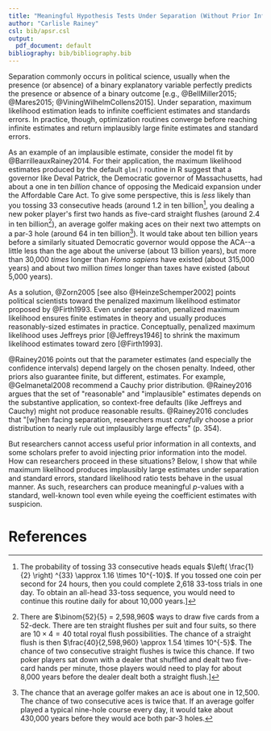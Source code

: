 ```yaml
---
title: "Meaningful Hypothesis Tests Under Separation (Without Prior Information)"
author: "Carlisle Rainey"
csl: bib/apsr.csl
output: 
  pdf_document: default
bibliography: bib/bibliography.bib
---
```


Separation commonly occurs in political science, usually when the presence (or absence) of a binary explanatory variable perfectly predicts the presence or absence of a binary outcome [e.g., @BellMiller2015; @Mares2015; @ViningWilhelmCollens2015]. Under separation, maximum likelihood estimation leads to infinite coefficient estimates and standards errors. In practice, though, optimization routines converge before reaching infinite estimates and return implausibly large finite estimates and standard errors. 

As an example of an implausible estimate, consider the model fit by @BarrilleauxRainey2014. For their application, the maximum likelihood estimates produced by the default `glm()` routine in R suggest that a governor like Deval Patrick, the Democratic governor of Massachusetts, had about a one in ten *billion* chance of opposing the Medicaid expansion under the Affordable Care Act. To give some perspective, this is *less* likely than you tossing 33 consecutive heads (around 1.2 in ten billion[^33-heads], you dealing a new poker player's first two hands as five-card straight flushes (around 2.4 in ten billion[^2-straight-flushes]), an average golfer making aces on their next two attempts on a par-3 hole (around 64 in ten billion[^2-holes-in-one]).  It would take about ten billion years before a similarly situated Democratic governor would oppose the ACA--a little less than the age about the universe (about 13 billion years), but more than 30,000 *times* longer than *Homo sapiens* have existed (about 315,000 years) and about two million *times* longer than taxes have existed (about 5,000 years).

[^33-heads]: The probability of tossing 33 consecutive heads equals $\left( \frac{1}{2} \right) ^{33} \approx 1.16 \times 10^{-10}$. If you tossed one coin per second for 24 hours, then you could complete 2,618 33-toss trials in one day. To obtain an all-head 33-toss sequence, you would need to continue this routine daily for about 10,000 years.]

[^2-straight-flushes]: There are $\binom{52}{5} = 2,598,960$ ways to draw five cards from a 52-deck. There are ten straight flushes per suit and four suits, so there are $10 \times 4 = 40$ total royal flush possibilities. The chance of a straight flush is then $\frac{40}{2,598,960} \approx 1.54 \times 10^{-5}$. The chance of two consecutive straight flushes is twice this chance. If two poker players sat down with a dealer that shuffled and dealt two five-card hands per minute, those players would need to play for about 8,000 years before the dealer dealt both a straight flush.]

[^2-holes-in-one]: The chance that an average golfer makes an ace is about one in 12,500. The chance of two consecutive aces is twice that. If an average golfer played a typical nine-hole course every day, it would take about 430,000 years before they would ace both par-3 holes.

As a solution, @Zorn2005 [see also @HeinzeSchemper2002] points political scientists toward the penalized maximum likelihood estimator proposed by @Firth1993. Even under separation, penalized maximum likelihood ensures finite estimates in theory and usually produces reasonably-sized estimates in practice. Conceptually, penalized maximum likelihood uses Jeffreys prior [@Jeffreys1946] to shrink the maximum likelihood estimates toward zero [@Firth1993]. 

@Rainey2016 points out that the parameter estimates (and especially the confidence intervals) depend largely on the chosen penalty. Indeed, other priors also guarantee finite, but different, estimates. For example, @Gelmanetal2008 recommend a Cauchy prior distribution. @Rainey2016 argues that the set of  "reasonable" and "implausible" estimates depends on the substantive application, so context-free defaults (like Jeffreys and Cauchy) might not produce reasonable results. @Rainey2016 concludes that "[w]hen facing separation, researchers must *carefully* choose a prior distribution to nearly rule out implausibly large effects" (p. 354).

But researchers cannot access useful prior information in all contexts, and some scholars prefer to avoid injecting prior information into the model. How can researchers proceed in these situations? Below, I show that while maximum likelihood produces implausibly large estimates under separation and standard errors, standard likelihood ratio tests behave in the usual manner. As such, researchers can produce meaningful $p$-values with a standard, well-known tool even while eyeing the coefficient estimates with suspicion.

# References